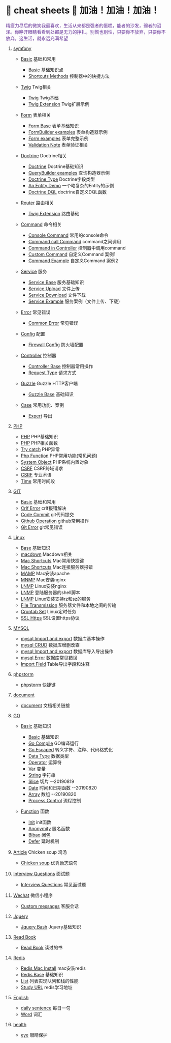 #  :elephant: cheat sheets :memo: 加油！加油！加油！

<div style="color:rebeccapurple">精疲力尽后的微笑我最喜欢，生活从来都是强者的蛋糕，能者的沙发，弱者的沼泽。你睁开眼睛看看到处都是无力的挣扎，别慌也别怕，只要你不放弃，只要你不放弃，这生活，就永远充满希望</div>

1.  [symfony](src/symfony/Config/README.md "symfony") 
	- [Basic](src/symfony/Basic/README.md) 基础和常用
		- [Basic](./src/symfony/Basic/symfony.md) 基础知识点
        - [Shortcuts Methods](./src/symfony/Basic/shortcuts.md) 控制器中的快捷方法
   
   	- [Twig](src/symfony/Twig/twig.md) Twig相关
   		- [Twig](./src/symfony/Twig/twig.md) Twig基础
        - [Twig Extension](./src/symfony/Twig/extension.md) Twig扩展示例
        
    - [Form](src/symfony/From/base.md) 表单相关
        - [Form Base](./src/symfony/From/base.md) 表单基础知识
        - [FormBuilder examples](./src/symfony/From/form_build.md) 表单构造器示例
        - [Form examples](./src/symfony/From/example.md) 表单完整示例
        - [Validation Note](./src/symfony/From/validation.md) 表单验证相关
        
    - [Doctrine](src/symfony/Doctrine/base.md) Doctrine相关
        - [Doctrine](./src/symfony/Doctrine/base.md) Doctrine基础知识
        - [QueryBuilder examples](./src/symfony/Doctrine/query.md) 查询构造器示例
        - [Doctrine Type](./src/symfony/Doctrine/field.md) Doctrine字段类型
        - [An Entity Demo](./src/symfony/Doctrine/demo.md) 一个略复杂的Entity的示例
        - [Doctrine DQL](./src/symfony/Doctrine/dql.md) doctrine自定义DQL函数
        
   	- [Router](src/symfony/Route/base.md) 路由相关
        - [Twig Extension](./src/symfony/Route/base.md) 路由基础
        
    - [Command](src/symfony/Command/console.md) 命令相关
        - [Console Command](./src/symfony/Command/console.md) 常用的console命令
        - [Command call Command](./src/symfony/Command/command.md) command之间调用
        - [Command in Controller](./src/symfony/Command/controller.md) 控制器中调用command
        - [Custom Command](./src/symfony/Command/custom.md) 自定义Command 案例1
        - [Command Example](./src/symfony/Command/command_example.md) 自定义Command 案例2
        
    - [Service](src/symfony/Service/base.md) 服务
        - [Service Base](./src/symfony/Service/base.md) 服务基础知识             
        - [Service Upload](./src/symfony/ServiceEg/uploadFileService.md) 文件上传
        - [Service Download](./src/symfony/ServiceEg/download.md) 文件下载
        - [Service Example](./src/symfony/ServiceEg/README.md) 服务案例（文件上传、下载）
        
   	- [Error](src/symfony/Error/error.md) 常见错误
        - [Common Error](./src/symfony/Error/error.md) 常见错误  
              
   	- [Config](src/symfony/Config/firewall.md) 配置
        - [Firewall Config](./src/symfony/Config/firewall.md) 防火墙配置  
            
   	- [Controller](src/symfony/Controller/controller.md) 控制器
        - [Controller Base](./src/symfony/Controller/controller.md) 控制器常用操作      
        - [Request Type](./src/symfony/Controller/Repository.md) 请求方式      
        
   	- [Guzzle](src/symfony/Guzzle/Guzzle.md) Guzzle HTTP客户端
        - [Guzzle Base](./src/symfony/Guzzle/Guzzle.md) 基础知识  
         
    - [Case](src/symfony/Case/case.md) 常用功能、案例
        - [Expert](./src/symfony/Case/expert.md) 导出 

2.  [PHP](src/PHP/README.md "PHP")
    - [PHP](./src/PHP/PHP.md) PHP基础知识
    - [PHP](./src/PHP/php_function.md) PHP相关函数
    - [Try catch](./src/PHP/try_catch.md) PHP异常
    - [Php Function](./src/PHP/php_question.md) PHP常用功能(常见问题)
    - [System Object](./src/PHP/System_object.md) PHP系统内置对象
    - [CSRF](./src/PHP/csrf_token.md) CSRF跨域请求
    - [CSRF](./src/PHP/terminology.md) 专业术语
    - [Time](./src/PHP/time.md) 常用时间段

3.  [GIT](src/git/base.md "PHP")
     - [Basic](src/git/base.md) 基础和常用
	 - [Crlf Error](./src/git/git_crlf.md) crlf报错解决
	 - [Code Commit](./src/git/git_base.md) git代码提交
	 - [Github Operation](./src/git/github.md) github常用操作
	 - [Git Error](./src/git/composer_error.md) git常见错误

4.  [Linux](src/Linux/README.md "Linux")
    - [Base](./src/Linux/base.md) 基础知识
	- [macdown](./src/Markdown-Syntax-CN-master/syntax.md) Macdown相关
	- [Mac Shortcuts](src/Linux/mac_instruct.md) Mac常用快捷键
	- [Mac Shortcuts](src/Linux/mac_connect_service_error.md) Mac连接服务器报错
	- [MAMP](./src/service/mac_install_apache_php.md) Mac安装apache
	- [MNMP](./src/service/mac_install_nginx_php.md) Mac安装nginx
	- [LNMP](./src/Linux/install_lnmp.md) Linux安装nginx
	- [LNMP](./src/service/ssh_login_service.md) 登陆服务器的shell脚本
	- [LNMP](./src/service/Linux_install_rz.md) Linux安装支持rz和sz的服务
	- [File Transmission](./src/Linux/UploadFile.md) 服务器文件和本地之间的传输
	- [Crontab Set](./src/service/crontab.md) Linux定时任务
	- [SSL Https](./src/service/ssl_https.md) SSL设置https协议

5.  [MYSQL](src/Linux/README.md "MYSQL") 
    - [mysql Import and export](./src/mysql/base.md) 数据库基本操作
    - [mysql CRUD](./src/mysql/crud.md) 数据库增删改查
	- [mysql Import and export](./src/mysql/mysql.md) 数据库导入导出操作
	- [mysql Error](./src/mysql/mysql_error.md) 数据库常见错误
	- [Import Field](./src/mysql/mysql_error.md) Table导出字段和注释

6.  [phpstorm](./src/phpstorm/phpstorm.md "phpstorm")
    - [phpstorm](./src/phpstorm/phpstorm.md) 快捷键

7.  [document](src/Linux/README.md "document")
	- [document](./src/studyUrl.md) 文档相关链接

8.  [GO](src/Go/README.md "document")
    - [Basic](src/Go/Basic/basic.md) 基础知识
        - [Basic](src/Go/Base/base.md) 基础知识
        - [Go Compile](src/Go/Base/compile.md) GO编译运行
        - [Go Escaped](src/Go/Base/escaped.md) 转义字符、注释、代码格式化 
        - [Data Type](src/Go/Base/var.md) 数据类型 
        - [Operator](src/Go/Base/yunsuanfu.md) 运算符
        - [Var](src/Go/Base/var.md) 变量
        - [String](src/Go/Base/string.md) 字符串
        - [Slice](src/Go/Base/slice.md) 切片 --20190819
        - [Date](src/Go/Base/date.md) 时间和日期函数 --20190820
        - [Array](src/Go/Base/array.md) 数组 --20190820
        - [Process Control](src/Go/Base/processControl.md) 流程控制
   
    - [Function](src/Go/Base/base.md "document") 函数
        - [Init](src/Go/Function/init.md) init函数
        - [Anonymity](src/Go/Function/anonymity.md) 匿名函数
        - [Bibao](src/Go/Function/bibao.md) 闭包
        - [Defer](src/Go/Function/defer.md) 延时机制
      
9.  [Article](src/Linux/README.md "document") Chicken soup 鸡汤
	- [Chicken soup](./src/Article/ClassicSayings.md) 优秀励志语句      

10. [Interview Questions](src/Interview/interview.md "document") 面试题
	- [Interview Questions](./src/Interview/interview.md) 常见面试题      

11. [Wechat](src/weixin/interview.md "document") 微信小程序
	- [Custom messages](./src/weixin/custom_message.md) 客服会话      
                
12. [Jquery](src/Jquery/base.md)
    - [Jquery Bash](./src/Jquery/base.md) Jquery基础知识

13. [Read Book](src/Read/read.md)
    - [Read Book](./src/Read/read.md) 读过的书

14. [Redis](src/Redis/base.md)
    - [Redis Mac Install](./src/Redis/mac_install.md) mac安装redis
    - [Redis Base](./src/Redis/base.md) 基础知识
    - [List](./src/Redis/list.md) 列表实现队列和栈的性能
    - [Study URL](./src/Redis/list.md) redis学习地址

15. [English](english)
    - [daily sentence](./english/daily_sentence.md) 每日一句
    - [Word](./english/word.md) 词汇

16. [health](health)
    - [eye](./health/ear/ear.md) 眼睛保护




